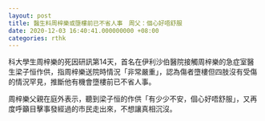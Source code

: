 ```yaml
---
layout: post
title: 醫生料周梓樂或墮樓前已不省人事　周父：個心好唔舒服
date: 2020-12-03 16:40:41.000000000 +08:00
categories: rthk
---
```


科大學生周梓樂的死因研訊第14天，首名在伊利沙伯醫院接觸周梓樂的急症室醫生梁子恒作供，指周梓樂送院時情況「非常嚴重」，認為傷者墮樓但四肢沒有受傷的情況罕見，推斷他有機會墮樓前已不省人事。

周梓樂父親在庭外表示，聽到梁子恒的作供「有少少不安，個心好唔舒服」，又再度呼籲目擊事發經過的市民走出來，不想讓真相沉沒。
